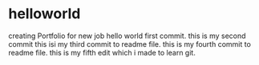 # helloworld
creating Portfolio for new job 
hello world first commit.
this is my second commit
this isi my third commit to readme file.
this is my fourth commit to readme file.
this is my fifth edit which i made to learn git. 
